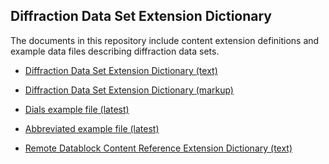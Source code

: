 ## Diffraction Data Set Extension Dictionary

The documents in this repository include content extension definitions and example data files
describing diffraction data sets.

- [Diffraction Data Set Extension Dictionary (text)](diffrn-data-set-extension-v2.dic)

- [Diffraction Data Set Extension Dictionary (markup)](diffrn-data-set-extension-v2.md)

- [Dials example file (latest)](dials-example-integrated-20170718.cif)

- [Abbreviated example file (latest)](draft-diffrn-data-set-example-20170717.cif)

- [Remote Datablock Content Reference Extension Dictionary (text)](pdbx_content_reference.dic)

